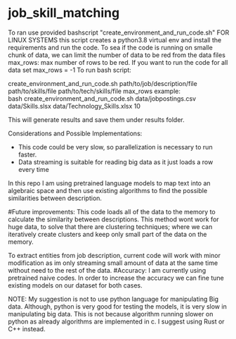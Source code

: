 # job_skill_matching

To ran use provided bashscript "create_environment_and_run_code.sh" FOR LINUX SYSTEMS
this script creates a python3.8 virtual env and install the requirements and run the code.
To sea if the code is running on smalle chunk of data, we can limit the number of data to be red from the data files
max_rows: max number of rows to be red. 
If you want to run the code for all data set max_rows = -1
To run bash script:

create_environment_and_run_code.sh path/to/job/description/file path/to/skills/file path/to/tech/skills/file max_rows
example:  
bash create_environment_and_run_code.sh data/jobpostings.csv data/Skills.slsx data/Technology_Skills.xlsx 10



This will generate results and save them under results folder.

Considerations and Possible Implementations:
* This code could be very slow, so parallelization is necessary to run faster.
* Data streaming is suitable for reading big data as it just loads a row every time

 
 In this repo I am using pretrained language models to map text into an algebraic space and then use existing algorithms to 
 find the possible similarities between description.


#Future improvements:
This code loads all of the data  to the memory to calculate the similarity between descriptions.
This method wont work for huge data, to solve that there are clustering techniques; where we can iteratively create clusters and keep only small part of the data on the memory.

To extract entities from job description, current code will work with minor modification as im only streaming small amount of data at the same time 
without need to the rest of the data.
#Accuracy:
I am currently using pretrained naive codes. In order to increase the accuracy we can fine tune existing models on our dataset for both cases. 

NOTE: My suggestion is not to use python language for manipulating Big data. Although, python is very good for testing the models, it is very slow in manipulating big data. This is not because algorithm running slower on python as already algorithms are implemented in c.
I suggest using Rust or C++ instead.   
  

